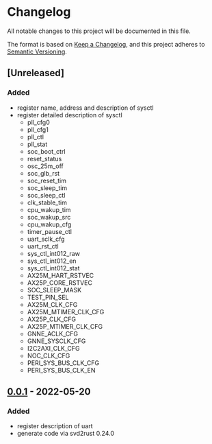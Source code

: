 # Changelog

All notable changes to this project will be documented in this file.

The format is based on [Keep a Changelog](https://keepachangelog.com/en/1.0.0/),
and this project adheres to [Semantic Versioning](https://semver.org/spec/v2.0.0.html).

## [Unreleased]

### Added

- register name, address and description of sysctl
- register detailed description of sysctl
  - pll_cfg0
  - pll_cfg1
  - pll_ctl
  - pll_stat
  - soc_boot_ctrl
  - reset_status
  - osc_25m_off
  - soc_glb_rst
  - soc_reset_tim
  - soc_sleep_tim
  - soc_sleep_ctl
  - clk_stable_tim
  - cpu_wakup_tim
  - soc_wakup_src
  - cpu_wakup_cfg
  - timer_pause_ctl
  - uart_sclk_cfg
  - uart_rst_ctl
  - sys_ctl_int012_raw
  - sys_ctl_int012_en
  - sys_ctl_int012_stat
  - AX25M_HART_RSTVEC
  - AX25P_CORE_RSTVEC
  - SOC_SLEEP_MASK
  - TEST_PIN_SEL
  - AX25M_CLK_CFG
  - AX25M_MTIMER_CLK_CFG
  - AX25P_CLK_CFG
  - AX25P_MTIMER_CLK_CFG
  - GNNE_ACLK_CFG
  - GNNE_SYSCLK_CFG
  - I2C2AXI_CLK_CFG
  - NOC_CLK_CFG
  - PERI_SYS_BUS_CLK_CFG
  - PERI_SYS_BUS_CLK_EN

## [0.0.1] - 2022-05-20

### Added

- register description of uart
- generate code via svd2rust 0.24.0

[0.0.1]: https://github.com/duskmoon314/k510-pac/releases/tag/v0.0.1
